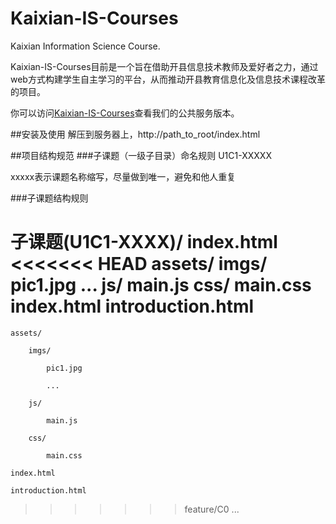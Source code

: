 # Kaixian-IS-Courses
Kaixian Information Science Course. 

Kaixian-IS-Courses目前是一个旨在借助开县信息技术教师及爱好者之力，通过web方式构建学生自主学习的平台，从而推动开县教育信息化及信息技术课程改革的项目。

你可以访问[Kaixian-IS-Courses](http://www.kxjx.cn/kxisc)查看我们的公共服务版本。

##安装及使用
解压到服务器上，http://path_to_root/index.html



##项目结构规范
###子课题（一级子目录）命名规则
U1C1-XXXXX

xxxxx表示课题名称缩写，尽量做到唯一，避免和他人重复

###子课题结构规则

子课题(U1C1-XXXX)/
    index.html
<<<<<<< HEAD
    assets/
        imgs/
            pic1.jpg
            ...
        js/
            main.js
        css/
            main.css
    index.html
    introduction.html
=======

    assets/

        imgs/

            pic1.jpg

            ...

        js/

            main.js

        css/

            main.css

    index.html

    introduction.html

>>>>>>> feature/C0
    ...
        
        